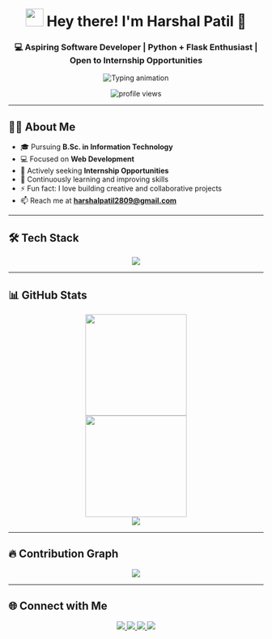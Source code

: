 <h1 align="center">
  <img src="https://media.giphy.com/media/hvRJCLFzcasrR4ia7z/giphy.gif" width="35"/>
  Hey there! I'm Harshal Patil 👋
</h1>

<h3 align="center">💻 Aspiring Software Developer | Python + Flask Enthusiast | Open to Internship Opportunities</h3>

<p align="center">
  <img src="https://readme-typing-svg.herokuapp.com?font=Fira+Code&duration=2500&pause=1000&center=true&vCenter=true&width=500&lines=Web+Developer+in+Training+🚀;Flask+Backend+Explorer+🛠️;Creative+Thinker+👨‍💻;Open+to+Internships" alt="Typing animation"/>
</p>

<p align="center">
  <img src="https://komarev.com/ghpvc/?username=harshalpatil2809&label=Profile%20Views&color=00FFFF&style=flat-square" alt="profile views"/>
</p>

---

## 🧑‍💻 About Me  

- 🎓 Pursuing **B.Sc. in Information Technology**  
- 💻 Focused on **Web Development**  
- 🚀 Actively seeking **Internship Opportunities**  
- 🌱 Continuously learning and improving skills  
- ⚡ Fun fact: I love building creative and collaborative projects  
- 📫 Reach me at **harshalpatil2809@gmail.com**  

---

## 🛠️ Tech Stack  

<p align="center">
  <img src="https://skillicons.dev/icons?i=html,css,js,python,flask,mysql,git,github,vscode,figma,render" />
</p>

---

## 📊 GitHub Stats  

<p align="center">
  <img src="https://github-readme-stats.vercel.app/api?username=harshalpatil2809&show_icons=true&theme=tokyonight&icon_color=00ffff&title_color=00ffff&text_color=cccccc&bg_color=16161A" height="200"/>
  <br/>
  <img src="https://github-readme-streak-stats.herokuapp.com?user=harshalpatil2809&theme=tokyonight&hide_border=false&background=16161A&currStreakLabel=00ffff&sideNums=00ffff&sideLabels=cccccc&dates=cccccc" height="200"/>
  <br/>
  <img src="https://github-readme-stats.vercel.app/api/top-langs/?username=harshalpatil2809&layout=compact&theme=tokyonight&bg_color=16161A&title_color=00ffff&text_color=cccccc"/>
</p>

---

## 🔥 Contribution Graph  

<p align="center">
  <img src="https://github-readme-activity-graph.vercel.app/graph?username=harshalpatil2809&theme=tokyo-night&area=true&hide_border=true"/>
</p>

---

## 🌐 Connect with Me  

<p align="center">
  <a href="mailto:harshalpatil2809@gmail.com">
    <img src="https://img.shields.io/badge/Gmail-16161A?style=for-the-badge&logo=gmail&logoColor=00FFFF"/>
  </a>
  <a href="https://www.linkedin.com/in/harshal-patil-56a0b2293/" target="_blank">
    <img src="https://img.shields.io/badge/LinkedIn-16161A?style=for-the-badge&logo=linkedin&logoColor=00FFFF"/>
  </a>
  <a href="https://x.com/Patil_Harshal_5" target="_blank">
    <img src="https://img.shields.io/badge/Twitter(X)-16161A?style=for-the-badge&logo=twitter&logoColor=00FFFF"/>
  </a>
  <a href="https://www.instagram.com/_harshallpatil_/?hl=en" target="_blank">
    <img src="https://img.shields.io/badge/Instagram-16161A?style=for-the-badge&logo=instagram&logoColor=00FFFF"/>
  </a>
</p>
